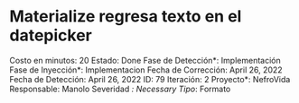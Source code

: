 # Materialize regresa texto en el datepicker

Costo en minutos: 20
Estado: Done
Fase de Detección*: Implementación
Fase de Inyección*: Implementacion
Fecha de Corrección: April 26, 2022
Fecha de Detección: April 26, 2022
ID: 79
Iteración: 2
Proyecto*: NefroVida
Responsable: Manolo
Severidad *: Necessary
Tipo*: Formato